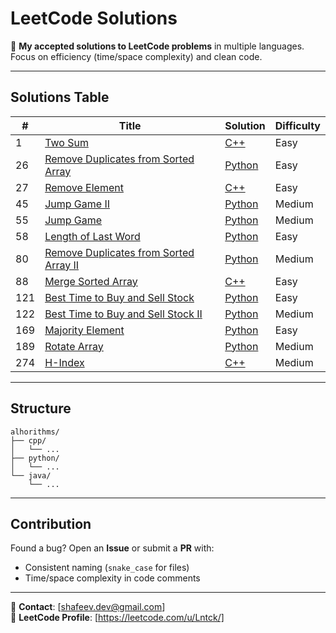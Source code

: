 # LeetCode Solutions

📌 **My accepted solutions to LeetCode problems** in multiple languages.  
Focus on efficiency (time/space complexity) and clean code.

---

## Solutions Table

| #   | Title | Solution | Difficulty |
|-----|-------|----------|------------|
|1|[Two Sum](https://leetcode.com/problems/two-sum/)|[C++](./algorithms/cpp/twoSum.cpp)|Easy|
|26|[Remove Duplicates from Sorted Array](https://leetcode.com/problems/remove-duplicates-from-sorted-array/)|[Python](./algorithms/python/removeDuplicatesfromSortedArray.py)|Easy|
|27|[Remove Element](https://leetcode.com/problems/remove-element/)|[C++](./algorithms/cpp/removeElement.cpp)|Easy|
|45|[Jump Game II](https://leetcode.com/problems/jump-game-ii/)|[Python](./algorithms/python/jumpGameII.py)|Medium|
|55|[Jump Game](https://leetcode.com/problems/jump-game/)|[Python](./algorithms/python/jumpGame.py)|Medium|
|58|[Length of Last Word](https://leetcode.com/problems/length-of-last-word/)|[Python](./algorithms/python/lengthofLastWord.py)|Easy|
|80|[Remove Duplicates from Sorted Array II](https://leetcode.com/problems/remove-duplicates-from-sorted-array-ii/)|[Python](./algorithms/python/removeDuplicatesfromSortedArrayII.py)|Medium|
|88|[Merge Sorted Array](https://leetcode.com/problems/merge-sorted-array/)|[C++](./algorithms/cpp/mergeSortedArray.cpp)|Easy|
|121|[Best Time to Buy and Sell Stock](https://leetcode.com/problems/best-time-to-buy-and-sell-stock/)|[Python](./algorithms/python/bestTimetoBuyandSellStock.py)|Easy|
|122|[Best Time to Buy and Sell Stock II](https://leetcode.com/problems/best-time-to-buy-and-sell-stock-ii/)|[Python](./algorithms/python/bestTimetoBuyandSellStockII.py)|Medium|
|169|[Majority Element](https://leetcode.com/problems/majority-element/)|[Python](./algorithms/python/majorityElement.py)|Easy|
|189|[Rotate Array](https://leetcode.com/problems/rotate-array/)|[Python](./algorithms/python/rotateArray.py)|Medium|
|274|[H-Index](https://leetcode.com/problems/h-index/)|[C++](./algorithms/cpp/h-Index.cpp)|Medium|

---

## Structure

```
alhorithms/
├── cpp/
│   └── ...
├── python/
│   └── ...
└── java/
    └── ...
```

---

## Contribution

Found a bug? Open an **Issue** or submit a **PR** with:
- Consistent naming (`snake_case` for files)
- Time/space complexity in code comments

---

📧 **Contact**: [shafeev.dev@gmail.com]  
🔗 **LeetCode Profile**: [https://leetcode.com/u/Lntck/]